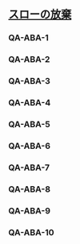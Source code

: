 ## [スローの放棄](80902)

### QA-ABA-1

### QA-ABA-2

### QA-ABA-3

### QA-ABA-4

### QA-ABA-5

### QA-ABA-6

### QA-ABA-7

### QA-ABA-8

### QA-ABA-9

### QA-ABA-10
